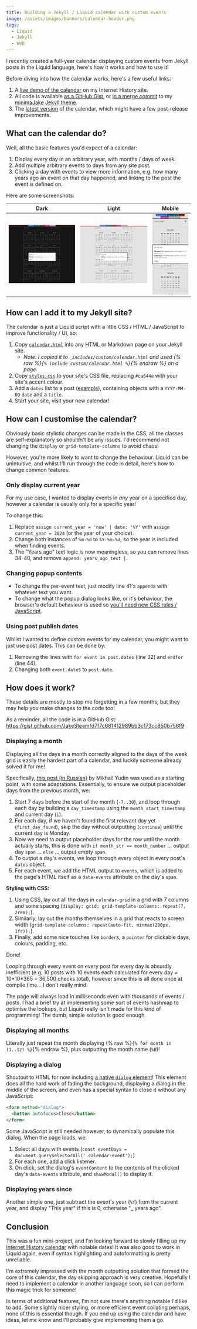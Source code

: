 ```yaml
---
title: Building a Jekyll / Liquid calendar with custom events
image: /assets/images/banners/calendar-header.png
tags:
  - Liquid
  - Jekyll
  - Web
---
```


I recently created a full-year calendar displaying custom events from Jekyll posts in the Liquid language, here's how it works and how to use it!

Before diving into how the calendar works, here's a few useful links:

1. A [live demo of the calendar](https://history.jakelee.co.uk/calendar/) on my Internet History site.
2. All code is available [as a GitHub Gist](https://gist.github.com/JakeSteam/d7f7c681412989bb3c173cc850b756f9), or [in a merge commit](https://github.com/JakeSteam/minimaJake/commit/1d9aced2b346cc13ff16b3b38889b061abecf1ff) to my [minimaJake Jekyll theme](https://github.com/JakeSteam/minimaJake/).
3. The [latest version](https://github.com/JakeSteam/minimaJake/blob/main/_includes/custom/calendar.md) of the calendar, which might have a few post-release improvements.

## What can the calendar do?

Well, all the basic features you'd expect of a calendar:

1. Display every day in an arbitrary year, with months / days of week.
2. Add multiple arbitrary events to days from any site post.
3. Clicking a day with events to view more information, e.g. how many years ago an event on that day happened, and linking to the post the event is defined on.

Here are some screenshots:

|                                             Dark                                              |                                              Light                                              |                                              Mobile                                               |
| :-------------------------------------------------------------------------------------------: | :---------------------------------------------------------------------------------------------: | :-----------------------------------------------------------------------------------------------: |
| [![](/assets/images/2024/calendar_dark-thumbnail.png)](/assets/images/2024/calendar_dark.png) | [![](/assets/images/2024/calendar_light-thumbnail.png)](/assets/images/2024/calendar_light.png) | [![](/assets/images/2024/calendar_mobile-thumbnail.png)](/assets/images/2024/calendar_mobile.png) |

## How can I add it to my Jekyll site?

The calendar is just a Liquid script with a little CSS / HTML / JavaScript to improve functionality / UI, so:

1. Copy [`calendar.html`](https://gist.github.com/JakeSteam/d7f7c681412989bb3c173cc850b756f9#file-calendar-html) into any HTML or Markdown page on your Jekyll site.
   - _Note: I copied it to `_includes/custom/calendar.html` and used {% raw %}`{% include custom/calendar.html %}`{% endraw %} on a page._
2. Copy [`styles.css`](https://gist.github.com/JakeSteam/d7f7c681412989bb3c173cc850b756f9#file-styles-scss) to your site's CSS file, replacing `#ca644e` with your site's accent colour.
3. Add a `dates` list to a post ([example](https://gist.github.com/JakeSteam/d7f7c681412989bb3c173cc850b756f9#file-example-post-or-page-html)), containing objects with a `YYYY-MM-DD` `date` and a `title`.
4. Start your site, visit your new calendar!

## How can I customise the calendar?

Obviously basic stylistic changes can be made in the CSS, all the classes are self-explanatory so shouldn't be any issues. I'd recommend not changing the `display` or `grid-template-columns` to avoid chaos!

However, you're more likely to want to change the behaviour. Liquid can be unintuitive, and whilst I'll run through the code in detail, here's how to change common features:

### Only display current year

For my use case, I wanted to display events in _any_ year on a specified day, however a calendar is usually only for a specific year!

To change this:

1. Replace `assign current_year = 'now' | date: '%Y'` with `assign current_year = 2024` (or the year of your choice).
2. Change both instances of `%m-%d` to `%Y-%m-%d`, so the year is included when finding events.
3. The "Years ago" text logic is now meaningless, so you can remove lines 34-40, and remove `append: years_ago_text |`.

### Changing popup contents

- To change the per-event text, just modify line 41's `append`s with whatever text you want.
- To change what the popup dialog looks like, or it's behaviour, the browser's default behaviour is used so [you'll need new CSS rules / JavaScript](https://developer.mozilla.org/en-US/docs/Web/HTML/Element/dialog#examples).

### Using post publish dates

Whilst I wanted to define custom events for my calendar, you might want to just use post dates. This can be done by:

1. Removing the lines with `for event in post.dates` (line 32) and `endfor` (line 44).
2. Changing both `event.date`s to `post.date`.

## How does it work?

These details are mostly to stop me forgetting in a few months, but they may help you make changes to the code too!

As a reminder, all the code is in a GitHub Gist: <https://gist.github.com/JakeSteam/d7f7c681412989bb3c173cc850b756f9>

### Displaying a month

Displaying all the days in a month correctly aligned to the days of the week grid is easily the hardest part of a calendar, and luckily someone already solved it for me!

Specifically, [this post (in Russian)](https://mikhail-yudin.ru/blog/frontend/jekyll-calendar-css-grid) by Mikhail Yudin was used as a starting point, with some adaptations. Essentially, to ensure we output placeholder days from the previous month, we:

1. Start 7 days before the start of the month (`-7..30`), and loop through each day by building a `day_timestamp` using the `month_start_timestamp` and current day (`i`).
2. For each day, if we haven't found the first relevant day yet (`first_day_found`), skip the day without outputting (`continue`) until the current day is Monday.
3. Now we need to output placeholder days for the row until the month actually starts, this is done with `if month_str == month_number` ... output day `span` ... `else` ... output empty `span`.
4. To output a day's events, we loop through every object in every post's `dates` object.
5. For each event, we add the HTML output to `events`, which is added to the page's HTML itself as a `data-events` attribute on the day's `span`.

**Styling with CSS:**

1. Using CSS, lay out all the days in `calendar-grid` in a grid with 7 columns and some spacing (`display: grid; grid-template-columns: repeat(7, 2rem);`).
2. Similarly, lay out the months themselves in a grid that reacts to screen width (`grid-template-columns: repeat(auto-fit, minmax(200px, 1fr));`).
3. Finally, add some nice touches like `border`s, a `pointer` for clickable days, colours, padding, etc.

Done!

Looping through every event on every post for every day is absurdly inefficient (e.g. 10 posts with 10 events each calculated for every day = 10\*10\*365 = 36,500 checks total), however since this is all done once at compile time... I don't really mind.

The page will always load in milliseconds even with thousands of events / posts. I had a brief try at implementing some sort of events hashmap to optimise the lookups, but Liquid really isn't made for this kind of programming! The dumb, simple solution is good enough.

### Displaying all months

Literally just repeat the month displaying {% raw %}`{% for month in (1..12) %}`{% endraw %}, plus outputting the month name (`%B`)!

### Displaying a dialog

Shoutout to HTML for now including [a native `dialog` element](https://developer.mozilla.org/en-US/docs/Web/HTML/Element/dialog)! This element does all the hard work of fading the background, displaying a dialog in the middle of the screen, and even has a special syntax to close it without any JavaScript:

```html
<form method="dialog">
  <button autofocus>Close</button>
</form>
```

Some JavaScript is still needed however, to dynamically populate this dialog. When the page loads, we:

1. Select all days with events (`const eventDays = document.querySelectorAll('.calendar-event');`)
2. For each one, add a click listener.
3. On click, set the dialog's `eventContent` to the contents of the clicked day's `data-events` attribute, and `showModal()` to display it.

### Displaying years since

Another simple one, just subtract the event's year (`%Y`) from the current year, and display "This year" if this is 0, otherwise "\_ years ago".

## Conclusion

This was a fun mini-project, and I'm looking forward to slowly filling up my [Internet History calendar](https://history.jakelee.co.uk/calendar/) with notable dates! It was also good to work in Liquid again, even if syntax highlighting and autoformatting is pretty unreliable.

I'm extremely impressed with the month outputting solution that formed the core of this calendar, the day skipping approach is very creative. Hopefully I need to implement a calendar in another language soon, so I can perform this magic trick for someone!

In terms of additional features, I'm not sure there's anything notable I'd like to add. Some slightly nicer styling, or more efficient event collating perhaps, none of this is essential though. If you end up using the calendar and have ideas, let me know and I'll probably give implementing them a go.
